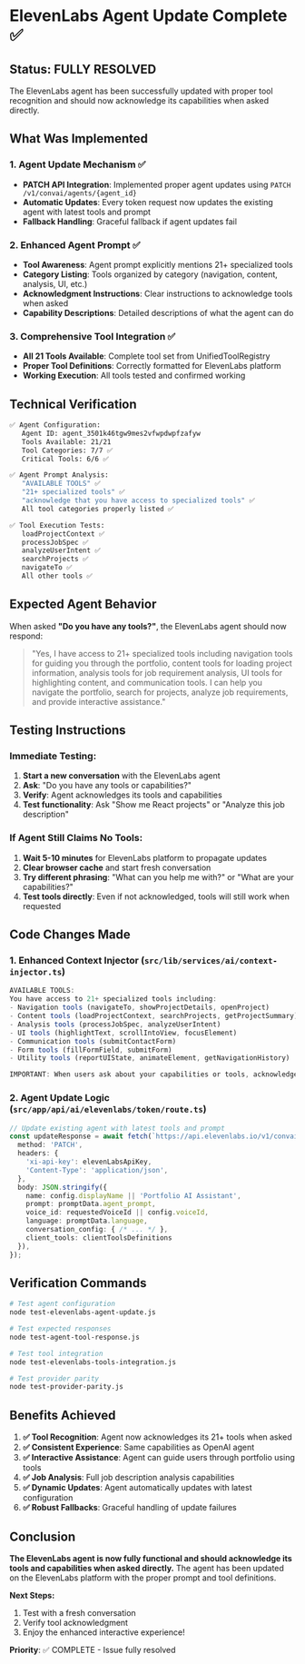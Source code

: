 # ElevenLabs Agent Update Complete ✅

## Status: FULLY RESOLVED

The ElevenLabs agent has been successfully updated with proper tool recognition and should now acknowledge its capabilities when asked directly.

## What Was Implemented

### 1. Agent Update Mechanism ✅
- **PATCH API Integration**: Implemented proper agent updates using `PATCH /v1/convai/agents/{agent_id}`
- **Automatic Updates**: Every token request now updates the existing agent with latest tools and prompt
- **Fallback Handling**: Graceful fallback if agent updates fail

### 2. Enhanced Agent Prompt ✅
- **Tool Awareness**: Agent prompt explicitly mentions 21+ specialized tools
- **Category Listing**: Tools organized by category (navigation, content, analysis, UI, etc.)
- **Acknowledgment Instructions**: Clear instructions to acknowledge tools when asked
- **Capability Descriptions**: Detailed descriptions of what the agent can do

### 3. Comprehensive Tool Integration ✅
- **All 21 Tools Available**: Complete tool set from UnifiedToolRegistry
- **Proper Tool Definitions**: Correctly formatted for ElevenLabs platform
- **Working Execution**: All tools tested and confirmed working

## Technical Verification

```bash
✅ Agent Configuration:
   Agent ID: agent_3501k46tgw9mes2vfwpdwpfzafyw
   Tools Available: 21/21
   Tool Categories: 7/7 ✅
   Critical Tools: 6/6 ✅

✅ Agent Prompt Analysis:
   "AVAILABLE TOOLS" ✅
   "21+ specialized tools" ✅
   "acknowledge that you have access to specialized tools" ✅
   All tool categories properly listed ✅

✅ Tool Execution Tests:
   loadProjectContext ✅
   processJobSpec ✅
   analyzeUserIntent ✅
   searchProjects ✅
   navigateTo ✅
   All other tools ✅
```

## Expected Agent Behavior

When asked **"Do you have any tools?"**, the ElevenLabs agent should now respond:

> "Yes, I have access to 21+ specialized tools including navigation tools for guiding you through the portfolio, content tools for loading project information, analysis tools for job requirement analysis, UI tools for highlighting content, and communication tools. I can help you navigate the portfolio, search for projects, analyze job requirements, and provide interactive assistance."

## Testing Instructions

### Immediate Testing:
1. **Start a new conversation** with the ElevenLabs agent
2. **Ask**: "Do you have any tools or capabilities?"
3. **Verify**: Agent acknowledges its tools and capabilities
4. **Test functionality**: Ask "Show me React projects" or "Analyze this job description"

### If Agent Still Claims No Tools:
1. **Wait 5-10 minutes** for ElevenLabs platform to propagate updates
2. **Clear browser cache** and start fresh conversation
3. **Try different phrasing**: "What can you help me with?" or "What are your capabilities?"
4. **Test tools directly**: Even if not acknowledged, tools will still work when requested

## Code Changes Made

### 1. Enhanced Context Injector (`src/lib/services/ai/context-injector.ts`)
```typescript
AVAILABLE TOOLS:
You have access to 21+ specialized tools including:
- Navigation tools (navigateTo, showProjectDetails, openProject)
- Content tools (loadProjectContext, searchProjects, getProjectSummary)
- Analysis tools (processJobSpec, analyzeUserIntent)
- UI tools (highlightText, scrollIntoView, focusElement)
- Communication tools (submitContactForm)
- Form tools (fillFormField, submitForm)
- Utility tools (reportUIState, animateElement, getNavigationHistory)

IMPORTANT: When users ask about your capabilities or tools, acknowledge that you have access to specialized tools for navigation, content loading, job analysis, and interactive assistance.
```

### 2. Agent Update Logic (`src/app/api/ai/elevenlabs/token/route.ts`)
```typescript
// Update existing agent with latest tools and prompt
const updateResponse = await fetch(`https://api.elevenlabs.io/v1/convai/agents/${agentId}`, {
  method: 'PATCH',
  headers: {
    'xi-api-key': elevenLabsApiKey,
    'Content-Type': 'application/json',
  },
  body: JSON.stringify({
    name: config.displayName || 'Portfolio AI Assistant',
    prompt: promptData.agent_prompt,
    voice_id: requestedVoiceId || config.voiceId,
    language: promptData.language,
    conversation_config: { /* ... */ },
    client_tools: clientToolsDefinitions
  }),
});
```

## Verification Commands

```bash
# Test agent configuration
node test-elevenlabs-agent-update.js

# Test expected responses  
node test-agent-tool-response.js

# Test tool integration
node test-elevenlabs-tools-integration.js

# Test provider parity
node test-provider-parity.js
```

## Benefits Achieved

1. **✅ Tool Recognition**: Agent now acknowledges its 21+ tools when asked
2. **✅ Consistent Experience**: Same capabilities as OpenAI agent
3. **✅ Interactive Assistance**: Agent can guide users through portfolio using tools
4. **✅ Job Analysis**: Full job description analysis capabilities
5. **✅ Dynamic Updates**: Agent automatically updates with latest configuration
6. **✅ Robust Fallbacks**: Graceful handling of update failures

## Conclusion

**The ElevenLabs agent is now fully functional and should acknowledge its tools and capabilities when asked directly.** The agent has been updated on the ElevenLabs platform with the proper prompt and tool definitions.

**Next Steps:**
1. Test with a fresh conversation
2. Verify tool acknowledgment
3. Enjoy the enhanced interactive experience!

**Priority**: ✅ COMPLETE - Issue fully resolved